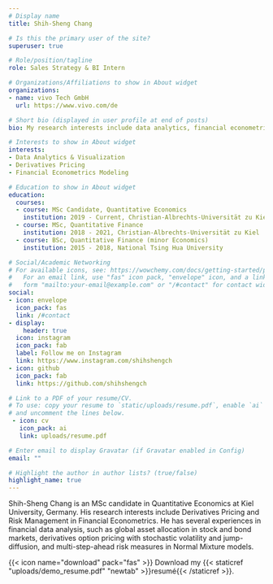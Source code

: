 ```yaml
---
# Display name
title: Shih-Sheng Chang

# Is this the primary user of the site?
superuser: true

# Role/position/tagline
role: Sales Strategy & BI Intern

# Organizations/Affiliations to show in About widget
organizations:
- name: vivo Tech GmbH
  url: https://www.vivo.com/de

# Short bio (displayed in user profile at end of posts)
bio: My research interests include data analytics, financial econometrics and R programming.

# Interests to show in About widget
interests:
- Data Analytics & Visualization
- Derivatives Pricing
- Financial Econometrics Modeling

# Education to show in About widget
education:
  courses:
  - course: MSc Candidate, Quantitative Economics
    institution: 2019 - Current, Christian-Albrechts-Universität zu Kiel
  - course: MSc, Quantitative Finance
    institution: 2018 - 2021, Christian-Albrechts-Universität zu Kiel
  - course: BSc, Quantitative Finance (minor Economics)
    institution: 2015 - 2018, National Tsing Hua University

# Social/Academic Networking
# For available icons, see: https://wowchemy.com/docs/getting-started/page-builder/#icons
#   For an email link, use "fas" icon pack, "envelope" icon, and a link in the
#   form "mailto:your-email@example.com" or "/#contact" for contact widget.
social:
- icon: envelope
  icon_pack: fas
  link: /#contact
- display:
    header: true
  icon: instagram
  icon_pack: fab
  label: Follow me on Instagram
  link: https://www.instagram.com/shihshengch
- icon: github
  icon_pack: fab
  link: https://github.com/shihshengch

# Link to a PDF of your resume/CV.
# To use: copy your resume to `static/uploads/resume.pdf`, enable `ai` icons in `params.toml`, 
# and uncomment the lines below.
 - icon: cv
   icon_pack: ai
   link: uploads/resume.pdf

# Enter email to display Gravatar (if Gravatar enabled in Config)
email: ""

# Highlight the author in author lists? (true/false)
highlight_name: true
---
```


Shih-Sheng Chang is an MSc candidate in Quantitative Economics at Kiel University, Germany. His research interests include Derivatives Pricing and Risk Management in Financial Econometrics. He has several experiences in financial data analysis, such as global asset allocation in stock and bond markets, derivatives option pricing with stochastic volatility and jump-diffusion, and multi-step-ahead risk measures in Normal Mixture models.

{{< icon name="download" pack="fas" >}} Download my {{< staticref "uploads/demo_resume.pdf" "newtab" >}}resumé{{< /staticref >}}.
